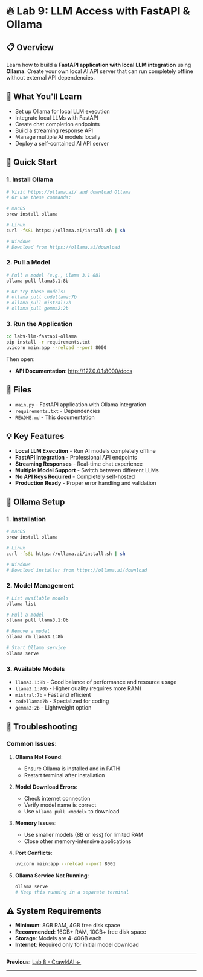 # 🔥 Lab 9: LLM Access with FastAPI & Ollama

## 📋 Overview
Learn how to build a **FastAPI application with local LLM integration** using **Ollama**. Create your own local AI API server that can run completely offline without external API dependencies.

## 🎯 What You'll Learn
- Set up Ollama for local LLM execution
- Integrate local LLMs with FastAPI
- Create chat completion endpoints
- Build a streaming response API
- Manage multiple AI models locally
- Deploy a self-contained AI API server

## 🚀 Quick Start

### 1. Install Ollama
```bash
# Visit https://ollama.ai/ and download Ollama
# Or use these commands:

# macOS
brew install ollama

# Linux
curl -fsSL https://ollama.ai/install.sh | sh

# Windows
# Download from https://ollama.ai/download
```

### 2. Pull a Model
```bash
# Pull a model (e.g., Llama 3.1 8B)
ollama pull llama3.1:8b

# Or try these models:
# ollama pull codellama:7b
# ollama pull mistral:7b
# ollama pull gemma2:2b
```

### 3. Run the Application
```bash
cd lab9-llm-fastapi-ollama
pip install -r requirements.txt
uvicorn main:app --reload --port 8000
```

Then open:
- **API Documentation**: http://127.0.0.1:8000/docs

## 📁 Files
- `main.py` - FastAPI application with Ollama integration
- `requirements.txt` - Dependencies
- `README.md` - This documentation

## 💡 Key Features
- **Local LLM Execution** - Run AI models completely offline
- **FastAPI Integration** - Professional API endpoints
- **Streaming Responses** - Real-time chat experience
- **Multiple Model Support** - Switch between different LLMs
- **No API Keys Required** - Completely self-hosted
- **Production Ready** - Proper error handling and validation

## 🔧 Ollama Setup

### 1. Installation
```bash
# macOS
brew install ollama

# Linux
curl -fsSL https://ollama.ai/install.sh | sh

# Windows
# Download installer from https://ollama.ai/download
```

### 2. Model Management
```bash
# List available models
ollama list

# Pull a model
ollama pull llama3.1:8b

# Remove a model
ollama rm llama3.1:8b

# Start Ollama service
ollama serve
```

### 3. Available Models
- `llama3.1:8b` - Good balance of performance and resource usage
- `llama3.1:70b` - Higher quality (requires more RAM)
- `mistral:7b` - Fast and efficient
- `codellama:7b` - Specialized for coding
- `gemma2:2b` - Lightweight option

## 🐛 Troubleshooting

### Common Issues:

1. **Ollama Not Found**:
   - Ensure Ollama is installed and in PATH
   - Restart terminal after installation

2. **Model Download Errors**:
   - Check internet connection
   - Verify model name is correct
   - Use `ollama pull <model>` to download

3. **Memory Issues**:
   - Use smaller models (8B or less) for limited RAM
   - Close other memory-intensive applications

4. **Port Conflicts**:
   ```bash
   uvicorn main:app --reload --port 8001
   ```

5. **Ollama Service Not Running**:
   ```bash
   ollama serve
   # Keep this running in a separate terminal
   ```

## ⚠️ System Requirements

- **Minimum**: 8GB RAM, 4GB free disk space
- **Recommended**: 16GB+ RAM, 10GB+ free disk space
- **Storage**: Models are 4-40GB each
- **Internet**: Required only for initial model download

---

**Previous:** [Lab 8 - Crawl4AI ←](../lab8-crawl4ai)

---